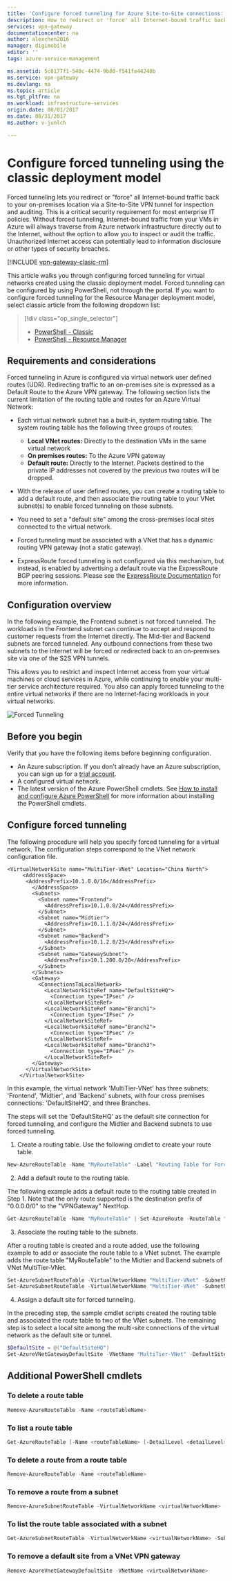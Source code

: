 ```yaml
---
title: 'Configure forced tunneling for Azure Site-to-Site connections: classic | Microsoft Docs'
description: How to redirect or 'force' all Internet-bound traffic back to your on-premises location.
services: vpn-gateway
documentationcenter: na
author: alexchen2016
manager: digimobile
editor: ''
tags: azure-service-management

ms.assetid: 5c0177f1-540c-4474-9b80-f541fa44240b
ms.service: vpn-gateway
ms.devlang: na
ms.topic: article
ms.tgt_pltfrm: na
ms.workload: infrastructure-services
origin.date: 08/01/2017
ms.date: 08/31/2017
ms.author: v-junlch

---
```

# Configure forced tunneling using the classic deployment model

Forced tunneling lets you redirect or "force" all Internet-bound traffic back to your on-premises location via a Site-to-Site VPN tunnel for inspection and auditing. This is a critical security requirement for most enterprise IT policies. Without forced tunneling, Internet-bound traffic from your VMs in Azure will always traverse from Azure network infrastructure directly out to the Internet, without the option to allow you to inspect or audit the traffic. Unauthorized Internet access can potentially lead to information disclosure or other types of security breaches.

[!INCLUDE [vpn-gateway-clasic-rm](../../includes/vpn-gateway-classic-rm-include.md)]

This article walks you through configuring forced tunneling for virtual networks created using the classic deployment model. Forced tunneling can be configured by using PowerShell, not through the portal. If you want to configure forced tunneling for the Resource Manager deployment model, select classic article from the following dropdown list:

> [!div class="op_single_selector"]
> * [PowerShell - Classic](vpn-gateway-about-forced-tunneling.md)
> * [PowerShell - Resource Manager](vpn-gateway-forced-tunneling-rm.md)
> 
> 

## Requirements and considerations
Forced tunneling in Azure is configured via virtual network user defined routes (UDR). Redirecting traffic to an on-premises site is expressed as a Default Route to the Azure VPN gateway. The following section lists the current limitation of the routing table and routes for an Azure Virtual Network:

* Each virtual network subnet has a built-in, system routing table. The system routing table has the following three groups of routes:

  * **Local VNet routes:** Directly to the destination VMs in the same virtual network
  * **On premises routes:** To the Azure VPN gateway
  * **Default route:** Directly to the Internet. Packets destined to the private IP addresses not covered by the previous two routes will be dropped.
* With the release of user defined routes, you can create a routing table to add a default route, and then associate the routing table to your VNet subnet(s) to enable forced tunneling on those subnets.
* You need to set a "default site" among the cross-premises local sites connected to the virtual network.
* Forced tunneling must be associated with a VNet that has a dynamic routing VPN gateway (not a static gateway).
* ExpressRoute forced tunneling is not configured via this mechanism, but instead, is enabled by advertising a default route via the ExpressRoute BGP peering sessions. Please see the [ExpressRoute Documentation](/expressroute/) for more information.

## Configuration overview
In the following example, the Frontend subnet is not forced tunneled. The workloads in the Frontend subnet can continue to accept and respond to customer requests from the Internet directly. The Mid-tier and Backend subnets are forced tunneled. Any outbound connections from these two subnets to the Internet will be forced or redirected back to an on-premises site via one of the S2S VPN tunnels.

This allows you to restrict and inspect Internet access from your virtual machines or cloud services in Azure, while continuing to enable your multi-tier service architecture required. You also can apply forced tunneling to the entire virtual networks if there are no Internet-facing workloads in your virtual networks.

![Forced Tunneling](./media/vpn-gateway-about-forced-tunneling/forced-tunnel.png)

## Before you begin
Verify that you have the following items before beginning configuration.

* An Azure subscription. If you don't already have an Azure subscription, you can sign up for a [trial account](https://www.azure.cn/pricing/1rmb-trial/).
* A configured virtual network. 
* The latest version of the Azure PowerShell cmdlets. See [How to install and configure Azure PowerShell](https://docs.microsoft.com/powershell/azure/overview) for more information about installing the PowerShell cmdlets.

## Configure forced tunneling
The following procedure will help you specify forced tunneling for a virtual network. The configuration steps correspond to the VNet network configuration file.

```
<VirtualNetworkSite name="MultiTier-VNet" Location="China North">
     <AddressSpace>
      <AddressPrefix>10.1.0.0/16</AddressPrefix>
        </AddressSpace>
        <Subnets>
          <Subnet name="Frontend">
            <AddressPrefix>10.1.0.0/24</AddressPrefix>
          </Subnet>
          <Subnet name="Midtier">
            <AddressPrefix>10.1.1.0/24</AddressPrefix>
          </Subnet>
          <Subnet name="Backend">
            <AddressPrefix>10.1.2.0/23</AddressPrefix>
          </Subnet>
          <Subnet name="GatewaySubnet">
            <AddressPrefix>10.1.200.0/28</AddressPrefix>
          </Subnet>
        </Subnets>
        <Gateway>
          <ConnectionsToLocalNetwork>
            <LocalNetworkSiteRef name="DefaultSiteHQ">
              <Connection type="IPsec" />
            </LocalNetworkSiteRef>
            <LocalNetworkSiteRef name="Branch1">
              <Connection type="IPsec" />
            </LocalNetworkSiteRef>
            <LocalNetworkSiteRef name="Branch2">
              <Connection type="IPsec" />
            </LocalNetworkSiteRef>
            <LocalNetworkSiteRef name="Branch3">
              <Connection type="IPsec" />
            </LocalNetworkSiteRef>
        </Gateway>
      </VirtualNetworkSite>
    </VirtualNetworkSite>
```

In this example, the virtual network 'MultiTier-VNet' has three subnets: 'Frontend', 'Midtier', and 'Backend' subnets, with four cross premises connections: 'DefaultSiteHQ', and three Branches. 

The steps will set the 'DefaultSiteHQ' as the default site connection for forced tunneling, and configure the Midtier and Backend subnets to use forced tunneling.

1. Create a routing table. Use the following cmdlet to create your route table.

  ```powershell
  New-AzureRouteTable -Name "MyRouteTable" -Label "Routing Table for Forced Tunneling" -Location "China North"
  ```
2. Add a default route to the routing table. 

  The following example adds a default route to the routing table created in Step 1. Note that the only route supported is the destination prefix of "0.0.0.0/0" to the "VPNGateway" NextHop.

  ```powershell
  Get-AzureRouteTable -Name "MyRouteTable" | Set-AzureRoute -RouteTable "MyRouteTable" -RouteName "DefaultRoute" -AddressPrefix "0.0.0.0/0" -NextHopType VPNGateway
  ```
3. Associate the routing table to the subnets. 

  After a routing table is created and a route added, use the following example to add or associate the route table to a VNet subnet. The example adds the route table "MyRouteTable" to the Midtier and Backend subnets of VNet MultiTier-VNet.

  ```powershell
  Set-AzureSubnetRouteTable -VirtualNetworkName "MultiTier-VNet" -SubnetName "Midtier" -RouteTableName "MyRouteTable"
  Set-AzureSubnetRouteTable -VirtualNetworkName "MultiTier-VNet" -SubnetName "Backend" -RouteTableName "MyRouteTable"
  ```
4. Assign a default site for forced tunneling. 

  In the preceding step, the sample cmdlet scripts created the routing table and associated the route table to two of the VNet subnets. The remaining step is to select a local site among the multi-site connections of the virtual network as the default site or tunnel.

  ```powershell
  $DefaultSite = @("DefaultSiteHQ")
  Set-AzureVNetGatewayDefaultSite -VNetName "MultiTier-VNet" -DefaultSite "DefaultSiteHQ"
  ```

## Additional PowerShell cmdlets
### To delete a route table

```powershell
Remove-AzureRouteTable -Name <routeTableName>
```
  
### To list a route table

```powershell
Get-AzureRouteTable [-Name <routeTableName> [-DetailLevel <detailLevel>]]
```

### To delete a route from a route table

```powershell
Remove-AzureRouteTable -Name <routeTableName>
```

### To remove a route from a subnet

```powershell
Remove-AzureSubnetRouteTable -VirtualNetworkName <virtualNetworkName> -SubnetName <subnetName>
```

### To list the route table associated with a subnet

```powershell
Get-AzureSubnetRouteTable -VirtualNetworkName <virtualNetworkName> -SubnetName <subnetName>
```

### To remove a default site from a VNet VPN gateway

```powershell
Remove-AzureVnetGatewayDefaultSite -VNetName <virtualNetworkName>
```
<!--Update_Description: wording update --> 

